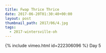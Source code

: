 ```yaml
---
title: Fwap Thrice Thrice
date: 2017-06-20T01:30:40+00:00
layout: post
thumbnail_path: 2017/06/4.jpg
tags:
  - 2017-wintersville-oh
---
```

{% include vimeo.html id=222306096 %}
Day 5
